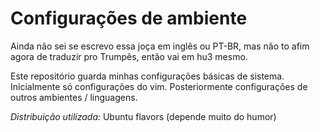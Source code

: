 # Configurações de ambiente

Ainda não sei se escrevo essa joça em inglês ou PT-BR, mas não to afim agora de traduzir pro Trumpês, então vai em hu3 mesmo.

Este repositório guarda minhas configurações básicas de sistema. Inicialmente só configurações do vim. Posteriormente configurações de outros ambientes / linguagens.

*Distribuição utilizada:* Ubuntu flavors (depende muito do humor)
